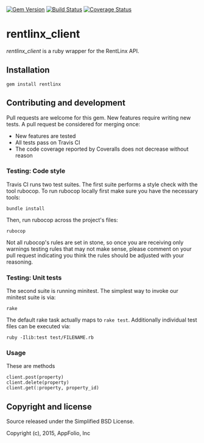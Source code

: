 [![Gem Version](https://badge.fury.io/rb/rentlinx.svg)](https://rubygems.org/gems/rentlinx)
[![Build Status](https://travis-ci.org/appfolio/rentlinx_client.svg?branch=master)](https://travis-ci.org/appfolio/rentlinx_client)
[![Coverage Status](https://coveralls.io/repos/appfolio/rentlinx_client/badge.svg?branch=master)](https://coveralls.io/r/appfolio/rentlinx_client?branch=master)

# rentlinx_client

_rentlinx_client_ is a ruby wrapper for the RentLinx API.


## Installation

    gem install rentlinx

## Contributing and development

Pull requests are welcome for this gem. New features require writing new
tests. A pull request be considered for merging once:

* New features are tested
* All tests pass on Travis CI
* The code coverage reported by Coveralls does not decrease without reason

### Testing: Code style

Travis CI runs two test suites. The first suite performs a style check with the
tool rubocop. To run rubocop locally first make sure you have the necessary
tools:

    bundle install

Then, run rubocop across the project's files:

    rubocop

Not all rubocop's rules are set in stone, so once you are receiving only
warnings testing rules that may not make sense, please comment on your pull
request indicating you think the rules should be adjusted with your reasoning.

### Testing: Unit tests

The second suite is running minitest. The simplest way to invoke our minitest
suite is via:

    rake

The default rake task actually maps to `rake test`. Additionally individual
test files can be executed via:

    ruby -Ilib:test test/FILENAME.rb


### Usage

These are methods

    client.post(property)
    client.delete(property)
    client.get(:property, property_id)


## Copyright and license

Source released under the Simplified BSD License.

Copyright (c), 2015, AppFolio, Inc
